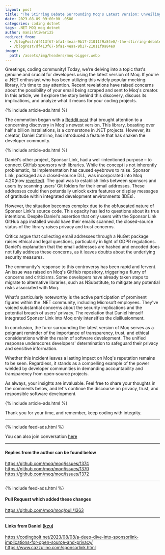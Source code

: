 ```yaml
---
layout: post
title: "The Stirring Debate Surrounding Moq's Latest Version: Unveiling Privacy Concerns and Trust Dilemmas"
date: 2023-08-09 09:00:00 -0500
categories: coding dotnet
tags: .NET MOQ moq dotnet
author: manishtiwari25
redirect_from:
  - /blogPost/df413f67-bfa1-4eaa-9b17-21011f9a84e0/-the-stirring-debate-surrounding-moqs-latest-version-unveiling-privacy-concerns-and-trust-dilemmas
  - /blogPost/df413f67-bfa1-4eaa-9b17-21011f9a84e0
image:
  path: /assets/img/headers/moq-bigger.webp
---
```


Greetings, coding community! Today, we're delving into a topic that's genuine and crucial for developers using the latest version of Moq. If you're a .NET enthusiast who has been utilizing this widely popular mocking library, it's time to pay attention. Recent revelations have raised concerns about the possibility of your email being scraped and sent to Moq's creator. In this article, we'll explore the story behind this discovery, discuss its implications, and analyze what it means for your coding projects.

{% include article-ads.html %}

The commotion began with a [Reddit post]("https://www.reddit.com/r/dotnet/comments/15ljdcc/does_moq_in_its_latest_version_extract_and_send/") that brought attention to a concerning discovery in Moq's newest version. This library, boasting over half a billion installations, is a cornerstone in .NET projects. However, its creator, Daniel Catrilino, has introduced a feature that has shaken the developer community.

{% include article-ads.html %}

Daniel's other project, Sponsor Link, had a well-intentioned purpose – to connect GitHub sponsors with libraries. While the concept is not inherently problematic, its implementation has caused eyebrows to raise. Sponsor Link, packaged as a closed-source DLL, was incorporated into Moq 4.20(now [reverted]("https://github.com/moq/moq/pull/1375")). The goal was to establish links between sponsors and users by scanning users' Git folders for their email addresses. These addresses could then potentially unlock extra features or display messages of gratitude within integrated development environments (IDEs).

However, the situation becomes complex due to the obfuscated nature of Sponsor Link's source code. This opacity has led to questions about its true intentions. Despite Daniel's assertion that only users with the Sponsor Link GitHub app installed would have their emails scanned, the closed-source status of the library raises privacy and trust concerns.

Critics argue that collecting email addresses through a NuGet package raises ethical and legal questions, particularly in light of GDPR regulations. Daniel's explanation that the email addresses are hashed and encoded does not fully address these concerns, as it leaves doubts about the underlying security measures.

The community's response to this controversy has been rapid and fervent. An issue was raised on Moq's GitHub repository, triggering a flurry of concerns and criticisms. Some developers have already taken steps to migrate to alternative libraries, such as NSubstitute, to mitigate any potential risks associated with Moq.

What's particularly noteworthy is the active participation of prominent figures within the .NET community, including Microsoft employees. They've voiced substantial concerns about the security implications and the potential breach of users' privacy. The revelation that Daniel himself integrated Sponsor Link into Moq only intensifies the disillusionment.

In conclusion, the furor surrounding the latest version of Moq serves as a poignant reminder of the importance of transparency, trust, and ethical considerations within the realm of software development. The unified response underscores developers' determination to safeguard their privacy and sensitive information.

Whether this incident leaves a lasting impact on Moq's reputation remains to be seen. Regardless, it stands as a compelling example of the power wielded by developer communities in demanding accountability and transparency from open-source projects.

As always, your insights are invaluable. Feel free to share your thoughts in the comments below, and let's continue the discourse on privacy, trust, and responsible software development.

{% include article-ads.html %}

Thank you for your time, and remember, keep coding with integrity.

---

{% include feed-ads.html %}

You can also join conversation [here]("https://github.com/moq/moq/issues/1374")

---

#### Replies from the author can be found below

https://github.com/moq/moq/issues/1374 </br>
https://github.com/moq/moq/issues/1370 </br>
https://github.com/moq/moq/issues/1372

---

{% include feed-ads.html %}

#### Pull Request which added these changes

https://github.com/moq/moq/pull/1363

---

#### Links from Daniel ([kzu]("https://github.com/kzu"))

https://codingbolt.net/2023/08/08/a-deep-dive-into-sponsorlink-implications-for-open-source-and-privacy/ </br>
https://www.cazzulino.com/sponsorlink.html
